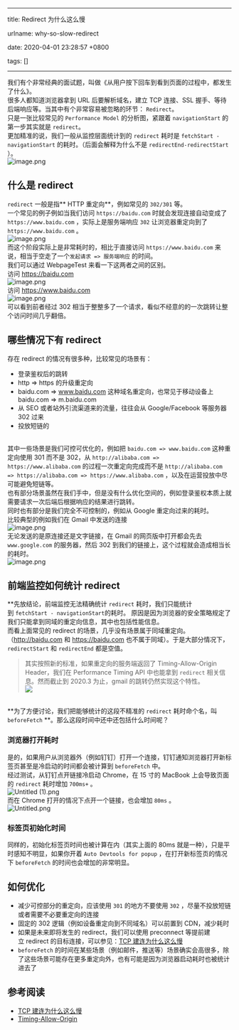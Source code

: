 
---

title: Redirect 为什么这么慢

urlname: why-so-slow-redirect

date: 2020-04-01 23:28:57 +0800

tags: []

---
我们有个非常经典的面试题，叫做《从用户按下回车到看到页面的过程中，都发生了什么》。<br />
很多人都知道浏览器拿到 URL 后要解析域名，建立 TCP 连接、SSL 握手、等待后端响应等。当其中有个非常容易被忽略的环节： `Redirect`。<br />
只是一张比较常见的 `Performance Model` 的分析图，紧跟着 `navigationStart` 的第一步其实就是 `redirect`。<br />
更加精准的说，我们一般从监控层面统计到的 `redirect` 耗时是 `fetchStart - navigationStart` 的耗时。（后面会解释为什么不是 `redirectEnd-redirectStart` ）。<br />
![image.png](https://cdn.nlark.com/yuque/0/2020/png/236311/1585754773901-e9ed7c39-8d5f-46a3-938b-233b54b4c798.png#align=left&display=inline&height=278&name=image.png&originHeight=555&originWidth=912&size=53689&status=done&style=none&width=456)<br />

<a name="QaAlr"></a>
## 什么是 redirect
`redirect` 一般是指** HTTP 重定向**，例如常见的  `302/301` 等。<br />
一个常见的例子例如当我们访问  `https://baidu.com` 时就会发现连接自动变成了 `https://www.baidu.com` ，实际上是服务端响应 `302` 让浏览器重定向到了 `https://www.baidu.com` 。<br />![image.png](https://cdn.nlark.com/yuque/0/2020/png/236311/1585754773913-c1e0c9f8-6998-4874-8793-715091f01dbf.png#align=left&display=inline&height=184&name=image.png&originHeight=292&originWidth=571&size=61031&status=done&style=none&width=360)<br />而这个阶段实际上是非常耗时的，相比于直接访问 `https://www.baidu.com` 来说，相当于空走了一个`发起请求 => 服务端响应` 的时间。<br />
我们可以通过 WebpageTest 来看一下这两者之间的区别。<br />
访问 https://baidu.com<br />![image.png](https://cdn.nlark.com/yuque/0/2020/png/236311/1585754773941-fd3745b7-0a4f-47a2-a521-bfaa61557aa3.png#align=left&display=inline&height=138&name=image.png&originHeight=276&originWidth=1340&size=50780&status=done&style=none&width=670)<br />访问 https://www.baidu.com<br />![image.png](https://cdn.nlark.com/yuque/0/2020/png/236311/1585754773900-b14c0816-eac7-4d71-aa2c-a2062cbb93f2.png#align=left&display=inline&height=169&name=image.png&originHeight=338&originWidth=1162&size=48980&status=done&style=none&width=581)<br />可以看到前者经过 302 相当于整整多了一个请求，看似不经意的的一次跳转让整个访问时间几乎翻倍。
<a name="mOjXk"></a>
## 哪些情况下有 redirect
存在 redirect 的情况有很多种，比较常见的场景有：<br />

- 登录鉴权后的跳转
- http => https 的升级重定向
- baidu.com => www.baidu.com 这种域名重定向，也常见于移动设备上 baidu.com => m.baidu.com
- 从 SEO 或者站外引流渠道来的流量，往往会从 Google/Facebook 等服务器 302 过来
- 投放短链的


<br />其中一些场景是我们可控可优化的，例如把 `baidu.com => www.baidu.com` 这种重定向使用 301 而不是 302，从 `http://alibaba.com => https://www.alibaba.com` 的过程一次重定向完成而不是 `http://alibaba.com => https://alibaba.com => https://www.alibaba.com` ，以及在运营投放中尽可能避免短链等。<br />
也有部分场景虽然在我们手中，但是没有什么优化空间的，例如登录鉴权本质上就需要请求一次后端后根据响应的结果进行跳转。<br />
同时也有部分是我们完全不可控制的，例如从 Google 重定向过来的耗时。<br />
比较典型的例如我们在 Gmail 中发送的连接<br />![image.png](https://cdn.nlark.com/yuque/0/2020/png/236311/1585754773923-cf3372c8-4a0c-4948-86fe-177437034c87.png#align=left&display=inline&height=246&name=image.png&originHeight=492&originWidth=1088&size=243068&status=done&style=none&width=544)<br />无论发送的是原连接还是文字链接，在 Gmail 的网页版中打开都会先去 `www.google.com` 的服务器，然后 302 到我们的链接上，这个过程就会造成相当长的耗时。<br />![image.png](https://cdn.nlark.com/yuque/0/2020/png/236311/1585754773957-f74dfc4f-c901-4181-84b8-ed474cdcee44.png#align=left&display=inline&height=700&name=image.png&originHeight=1400&originWidth=2200&size=1284042&status=done&style=none&width=1100)
<a name="JaAEE"></a>
## 前端监控如何统计 redirect
**先放结论，前端监控无法精确统计 `redirect` 耗时，我们只能统计到 `fetchStart - navigationStart`的耗时。
原因是因为浏览器的安全策略规定了我们只能拿到同域的重定向信息，其中也包括性能信息。<br />
而看上面常见的 redirect 的场景，几乎没有场景属于同域重定向。（http://baidu.com 和 https://baidu.com 也不属于同域）。于是大部分情况下，`redirectStart` 和 `redirectEnd` 都是空值。<br />

> 其实按照新的标准，如果重定向的服务端返回了 Timing-Allow-Origin Header，我们在 Performance Timing API 中也能拿到 `redirect` 相关信息。然而截止到 2020.3 为止，gmail 的跳转仍然实现这个特性。
> <br />![](https://cdn.nlark.com/yuque/0/2020/png/236311/1585755165516-1e373148-c3f9-46f8-9b98-c47f11db0570.png#align=left&display=inline&height=325&originHeight=325&originWidth=842&size=0&status=done&style=none&width=842)


<br />**为了方便讨论，我们把能够统计的这段不精准的 `redirect` 耗时命个名，叫 `beforeFetch` **。那么这段时间中还中还包括什么时间呢？
<a name="DMmAi"></a>
### 浏览器打开耗时
是的，如果用户从浏览器外（例如钉钉）打开一个连接，钉钉通知浏览器打开新标签页甚至是冷启动的时间都会被计算到 `beforeFetch` 中。<br />
经过测试，从钉钉点开链接冷启动 Chrome，在 15 寸的 MacBook 上会导致页面的 `redirect` 耗时增加 `700ms+` 。<br />
![Untitled (1).png](https://cdn.nlark.com/yuque/0/2020/png/236311/1585754773947-9c793634-36c9-4adb-ae07-78052996a908.png#align=left&display=inline&height=474&name=Untitled%20%281%29.png&originHeight=474&originWidth=2322&size=119365&status=done&style=none&width=2322)<br />
而在 Chrome 打开的情况下点开一个链接，也会增加 `80ms` 。<br />
![Untitled.png](https://cdn.nlark.com/yuque/0/2020/png/236311/1585754773944-66306574-87d3-4b37-bdd5-a083cf238801.png#align=left&display=inline&height=172&name=Untitled.png&originHeight=172&originWidth=2062&size=50994&status=done&style=none&width=2062)<br />

<a name="owaqU"></a>
### 标签页初始化时间
同样的，初始化标签页时间也被计算在内（其实上面的 80ms 就是一种），只是平时感知不明显，如果你开着 `Auto Devtools for popup` ，在打开新标签页的情况下 `beforeFetch` 的时间也会增加的非常明显。<br />

<a name="FXvio"></a>
## 如何优化

- 减少可控部分的重定向，应该使用 `301` 的地方不要使用 `302` ，尽量不投放短链或者需要不必要重定向的连接
- 固定的 302 逻辑（例如设备重定向到不同域名）可以前置到 CDN，减少耗时
- 如果是未来即将发生的 redirect，我们可以使用 preconnect 等提前建立 redirect 的目标连接，可以参见：[TCP 建连为什么这么慢](https://www.xcodebuild.com/2020/03/26/yuque/why-so-slow-connect/)
- `beforeFetch` 的时间在某些场景（例如邮件，推送等）场景确实会高很多，除了这些场景可能存在更多重定向外，也有可能是因为浏览器启动耗时也被统计进去了



<a name="RQRec"></a>
## 参考阅读

- [TCP 建连为什么这么慢](https://www.xcodebuild.com/2020/03/26/yuque/why-so-slow-connect/)
- [Timing-Allow-Origin](https://developer.mozilla.org/zh-CN/docs/Web/HTTP/Headers/Timing-Allow-Origin)

